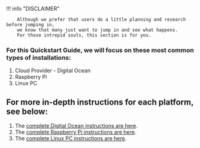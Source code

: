 !!! info "DISCLAIMER"

        Although we prefer that users do a little planning and research before jumping in,
        we know that many just want to jump in and see what happens.
        For those intrepid souls, this section is for you.  

### For this **Quickstart Guide**, we will focus on these most common types of installations:
1. Cloud Provider - Digital Ocean
2. Raspberry Pi
3. Linux PC



## For more in-depth instructions for each platform, see below:
1. The [complete Digital Ocean instructions are here](../../installation/platform/Cloud/DigitalOcean.md).
2. The [complete Raspberry Pi instructions are here](../../installation/platform/RaspberryPi/Installation.md).
3. The [complete Linux PC instructions are here](../../installation/platform/Linux/installation_native.md).
